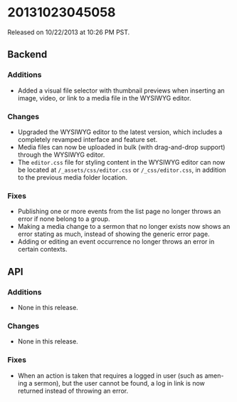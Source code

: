 20131023045058
==============

Released on 10/22/2013 at 10:26 PM PST.

## Backend

### Additions

*   Added a visual file selector with thumbnail previews when inserting an
    image, video, or link to a media file in the WYSIWYG editor.

### Changes

*   Upgraded the WYSIWYG editor to the latest version, which includes a
    completely revamped interface and feature set.
*   Media files can now be uploaded in bulk (with drag-and-drop support) through
    the WYSIWYG editor.
*   The `editor.css` file for styling content in the WYSIWYG editor can now be
    located at `/_assets/css/editor.css` or `/_css/editor.css`, in addition to
    the previous media folder location.

### Fixes

*   Publishing one or more events from the list page no longer throws an error
    if none belong to a group.
*   Making a media change to a sermon that no longer exists now shows an
    error stating as much, instead of showing the generic error page.
*   Adding or editing an event occurrence no longer throws an error in certain
    contexts.

## API

### Additions

*   None in this release.

### Changes

*   None in this release.

### Fixes

*   When an action is taken that requires a logged in user (such as amen-ing a
    sermon), but the user cannot be found, a log in link is now returned instead
    of throwing an error.
